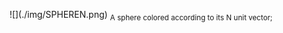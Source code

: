 <p align="center">![](./img/SPHEREN.png)
<sub>A sphere colored according to its N unit vector;</sub></p>
